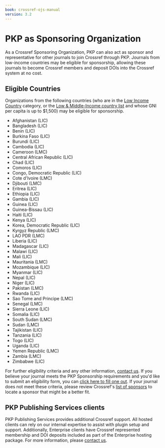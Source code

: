 ```yaml
---
book: crossref-ojs-manual
version: 3.2
---
```


# PKP as Sponsoring Organization

As a Crossref Sponsoring Organization, PKP can also act as sponsor and representative for other journals to join Crossref through PKP. Journals from low-income countries may be eligible for sponsorship, allowing these journals to become Crossref members and deposit DOIs into the Crossref system at no cost.

## Eligible Countries

Organizations from the following countries (who are in the [Low Income Country](http://data.worldbank.org/income-level/LIC) category, or the [Low & Middle-Income country list](http://data.worldbank.org/income-level/LMC) and whose GNI per capita is up to $1,500) may be eligible for sponsorship.

- Afghanistan (LIC)
- Bangladesh (LIC)
- Benin (LIC)
- Burkina Faso (LIC)
- Burundi (LIC)
- Cambodia (LIC)
- Cameroon (LMC)
- Central African Republic (LIC)
- Chad (LIC)
- Comoros (LIC)
- Congo, Democratic Republic (LIC)
- Cote d'Ivoire (LMC)
- Djibouti (LMC)
- Eritrea (LIC)
- Ethiopia (LIC)
- Gambia (LIC)
- Guinea (LIC)
- Guinea-Bissau (LIC)
- Haiti (LIC)
- Kenya (LIC)
- Korea, Democratic Republic (LIC)
- Kyrgyz Republic (LMC)
- LAO PDR (LMC)
- Liberia (LIC)
- Madagascar (LIC)
- Malawi (LIC)
- Mali (LIC)
- Mauritania (LMC)
- Mozambique (LIC)
- Myanmar (LIC)
- Nepal (LIC)
- Niger (LIC)
- Pakistan (LMC)
- Rwanda (LIC)
- Sao Tome and Principe (LMC)
- Senegal (LMC)
- Sierra Leone (LIC)
- Somalia (LIC)
- South Sudan (LMC)
- Sudan (LMC)
- Tajikistan (LIC)
- Tanzania (LIC)
- Togo (LIC)
- Uganda (LIC)
- Yemen Republic (LMC)
- Zambia (LMC)
- Zimbabwe (LIC)

For further eligibility criteria and any other information, [contact us](mailto:pkp.contact@gmail.com). If you believe your journal meets the PKP Sponsorship requirements and you'd like to submit an eligibility form, you can [click here to fill one out](http://goo.gl/forms/2mme6t19OBp79ezp2). If your journal does not meet these criteria, please review Crossref's [list of sponsors](https://www.crossref.org/membership/about-sponsors/) to locate a sponsor that might be a better fit.

## PKP Publishing Services clients

PKP Publishing Services provides additional Crossref support. All hosted clients can rely on our internal expertise to assist with plugin setup and support. Additionally, Enterprise clients have Crossref represented membership and DOI deposits included as part of the Enterprise hosting package. For more information, please [contact us](mailto:pkp.contact@gmail.com).

